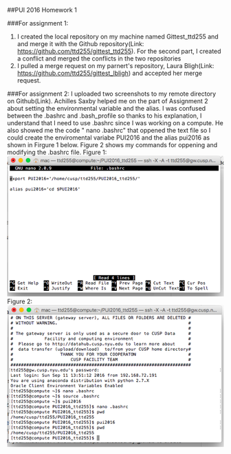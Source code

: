 ##PUI 2016 Homework 1

###For assignment 1: 
1. I created the local repository on my machine named Gittest_ttd255 and and merge it with the Github repository(Link: https://github.com/ttd255/gittest_ttd255). For the second part, I created a conflict and merged the conflicts in the two repositories
2. I pulled a merge request on my parnert's repository, Laura Bligh(Link: https://github.com/ttd255/gittest_lbligh) and accepted her merge request.

###For assignment 2:
I uploaded two screenshots to my remote directory on Github(Link). Achilles Saxby helped me on the part of Assignment 2 about setting the environmental variable and the alias. I was confused between the .bashrc and .bash_profile so thanks to his explanation, I understand that I need to use .bashrc since I was working on a compute. He also showed me the code " nano .bashrc" that oppened the text file so I could create the enviromental variabe PUI2016 and the alias pui2016 as shown in Firgure 1 below. Figure 2 shows my commands for oppening and modifying the .bashrc file.
Figure 1:
![Figure 1_Assignment 2: the content in my .bashrc](/Hw1_test/My_bashrc.png)
Figure 2:
![Figure 1_Assignment 2: my commands](/Hw1_test/My_commands.png)